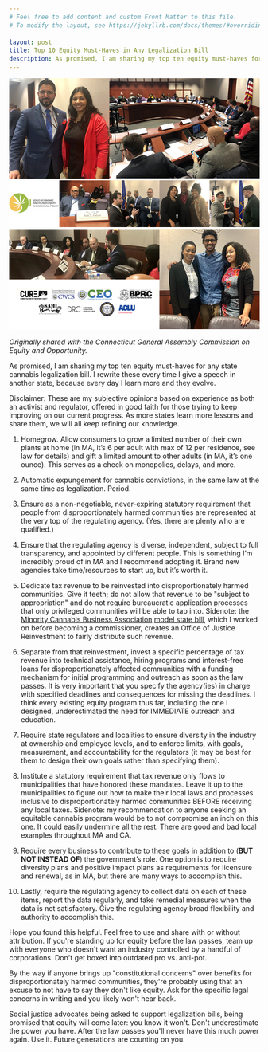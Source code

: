 ```yaml
---
# Feel free to add content and custom Front Matter to this file.
# To modify the layout, see https://jekyllrb.com/docs/themes/#overriding-theme-defaults

layout: post
title: Top 10 Equity Must-Haves in Any Legalization Bill 
description: As promised, I am sharing my top ten equity must-haves for any state cannabis legalization bill. I rewrite these every time I give a speech in another state, because every day I learn more and they evolve.
---
```


![Image from the CT General Assembly Commission on Equity and Opportunity](img/event-picture-2019.jpg)

*Originally shared with the Connecticut General Assembly Commission on Equity and Opportunity.*

As promised, I am sharing my top ten equity must-haves for any state cannabis legalization bill. I rewrite these every time I give a speech in another state, because every day I learn more and they evolve.

Disclaimer: These are my subjective opinions based on experience as both an activist and regulator, offered in good faith for those trying to keep improving on our current progress. As more states learn more lessons and share them, we will all keep refining our knowledge.

1. Homegrow. Allow consumers to grow a limited number of their own plants at home (in MA, it’s 6 per adult with max of 12 per residence, see law for details) and gift a limited amount to other adults (in MA, it’s one ounce). This serves as a check on monopolies, delays, and more.

2. Automatic expungement for cannabis convictions, in the same law at the same time as legalization. Period.

3. Ensure as a non-negotiable, never-expiring statutory requirement that people from disproportionately harmed communities are represented at the very top of the regulating agency. (Yes, there are plenty who are qualified.)
    
4. Ensure that the regulating agency is diverse, independent, subject to full transparency, and appointed by different people. This is something I’m incredibly proud of in MA and I recommend adopting it. Brand new agencies take time/resources to start up, but it’s worth it.

5. Dedicate tax revenue to be reinvested into disproportionately harmed communities. Give it teeth; do not allow that revenue to be "subject to appropriation" and do not require bureaucratic application processes that only privileged communities will be able to tap into. Sidenote: the [Minority Cannabis Business Association](https://minoritycannabis.org/) [model state bill](https://minoritycannabis.org/wp-content/uploads/2018/02/MCBA-ModelLegislation_2017.pdf), which I worked on before becoming a commissioner, creates an Office of Justice Reinvestment to fairly distribute such revenue.

6. Separate from that reinvestment, invest a specific percentage of tax revenue into technical assistance, hiring programs and interest-free loans for disproportionately affected communities with a funding mechanism for initial programming and outreach as soon as the law passes. It is very important that you specify the agency(ies) in charge with specified deadlines and consequences for missing the deadlines. I think every existing equity program thus far, including the one I designed, underestimated the need for IMMEDIATE outreach and education.

7. Require state regulators and localities to ensure diversity in the industry at ownership and employee levels, and to enforce limits, with goals, measurement, and accountability for the regulators (it may be best for them to design their own goals rather than specifying them).

8. Institute a statutory requirement that tax revenue only flows to municipalities that have honored these mandates. Leave it up to the municipalities to figure out how to make their local laws and processes inclusive to disproportionately harmed communities BEFORE receiving any local taxes. Sidenote: my recommendation to anyone seeking an equitable cannabis program would be to not compromise an inch on this one. It could easily undermine all the rest. There are good and bad local examples throughout MA and CA.

9. Require every business to contribute to these goals in addition to (**BUT NOT INSTEAD OF**) the government’s role. One option is to require diversity plans and positive impact plans as requirements for licensure and renewal, as in MA, but there are many ways to accomplish this.

10. Lastly, require the regulating agency to collect data on each of these items, report the data regularly, and take remedial measures when the data is not satisfactory. Give the regulating agency broad flexibility and authority to accomplish this.

Hope you found this helpful. Feel free to use and share with or without attribution. If you're standing up for equity before the law passes, team up with everyone who doesn't want an industry controlled by a handful of corporations. Don't get boxed into outdated pro vs. anti-pot.

By the way if anyone brings up "constitutional concerns" over benefits for disproportionately harmed communities, they're probably using that an excuse to not have to say they don't like equity. Ask for the specific legal concerns in writing and you likely won't hear back.

Social justice advocates being asked to support legalization bills, being promised that equity will come later: you know it won't. Don't underestimate the power you have. After the law passes you'll never have this much power again. Use it. Future generations are counting on you.